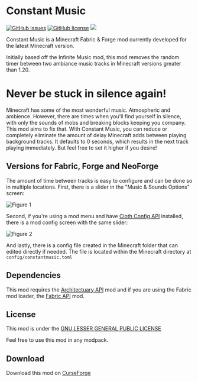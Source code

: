 <!-- modrinth_exclude.start -->
# Constant Music

[![GitHub issues](https://img.shields.io/github/issues/odinokland/constant-music?style=flat-square)](https://github.com/odinokland/constant-music/issues)
[![GitHub license](https://img.shields.io/github/license/odinokland/constant-music?color=0690ff&style=flat-square)](https://github.com/odinokland/constant-music/blob/main/LICENSE.md)
[![](https://cf.way2muchnoise.eu/constant-music.svg?badge_style=flat&q=2)](https://www.curseforge.com/minecraft/mc-mods/constant-music)

Constant Music is a Minecraft Fabric & Forge mod currently developed for the latest Minecraft version.

Initially based off the Infinite Music mod, this mod removes the random timer between two ambiance music tracks in Minecraft versions greater than 1.20.
<!-- modrinth_exclude.end -->
Never be stuck in silence again!
================================


Minecraft has some of the most wonderful music. Atmospheric and ambience. However, there are times when you'll find yourself in silence, with only the sounds of mobs and breaking blocks keeping you company. This mod aims to fix that. With Constant Music, you can reduce or completely eliminate the amount of delay Minecraft adds between playing background tracks. It defaults to 0 seconds, which results in the next track playing immediately. But feel free to set it higher if you desire!

## Versions for Fabric, Forge and NeoForge


The amount of time between tracks is easy to configure and can be done so in multiple locations. First, there is a slider in the "Music & Sounds Options" screen:

![Figure 1](https://raw.github.com/odinokland/constant-music/main/images/EndlessMusic1.png "Figure 1")

Second, if you're using a mod menu and have [Cloth Config API](https://modrinth.com/mod/cloth-config) installed, there is a mod config screen with the same slider:

![Figure 2](https://raw.github.com/odinokland/constant-music/main/images/EndlessMusic2.png "Figure 2")

And lastly, there is a config file created in the Minecraft folder that can edited directly if needed. The file is located within the Minecraft directory at `config/constantmusic.toml`


## Dependencies

This mod requires the [Architectuary API](https://modrinth.com/mod/architectury-api) mod and if you are using the Fabric mod loader, the [Fabric API](https://modrinth.com/mod/fabric-api) mod.
<!-- modrinth_exclude.start -->
## License

This mod is under the [GNU LESSER GENERAL PUBLIC LICENSE](https://www.curseforge.com/project/949032/license)

Feel free to use this mod in any modpack.

## Download

Download this mod on [CurseForge](https://www.curseforge.com/minecraft/mc-mods/constant-music)

<!-- modrinth_exclude.end -->